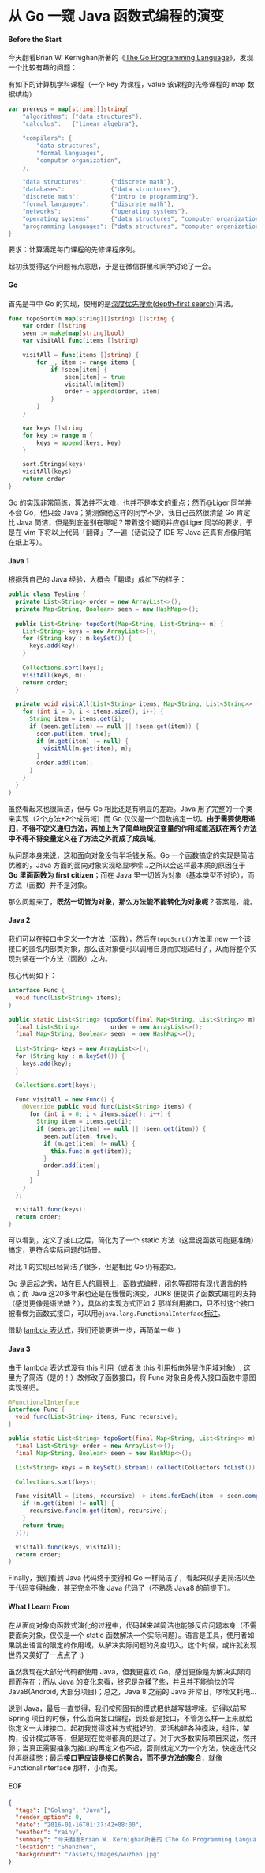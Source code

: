 从 Go 一窥 Java 函数式编程的演变
===

#### Before the Start
今天翻看Brian W. Kernighan所著的《[The Go Programming Language][1]》，发现一个比较有趣的问题：

有如下的计算机学科课程（一个 key 为课程，value 该课程的先修课程的 map 数据结构）

```go
var prereqs = map[string][]string{
	"algorithms": {"data structures"},
	"calculus":   {"linear algebra"},

	"compilers": {
		"data structures",
		"formal languages",
		"computer organization",
	},

	"data structures":       {"discrete math"},
	"databases":             {"data structures"},
	"discrete math":         {"intro to programming"},
	"formal languages":      {"discrete math"},
	"networks":              {"operating systems"},
	"operating systems":     {"data structures", "computer organization"},
	"programming languages": {"data structures", "computer organization"},
}
```

要求：计算满足每门课程的先修课程序列。

起初我觉得这个问题有点意思，于是在微信群里和同学讨论了一会。

#### Go
首先是书中 Go 的实现，使用的是[深度优先搜索(depth-first search)][2]算法。

```go
func topoSort(m map[string][]string) []string {
	var order []string
	seen := make(map[string]bool)
	var visitAll func(items []string)

	visitAll = func(items []string) {
		for _, item := range items {
			if !seen[item] {
				seen[item] = true
				visitAll(m[item])
				order = append(order, item)
			}
		}
	}

	var keys []string
	for key := range m {
		keys = append(keys, key)
	}

	sort.Strings(keys)
	visitAll(keys)
	return order
}
```

Go 的实现非常简练，算法并不太难，也并不是本文的重点；然而@Liger 同学并不会 Go，他只会 Java；猜测像他这样的同学不少，我自己虽然很清楚 Go 肯定比 Java 简洁，但是到底差别在哪呢？带着这个疑问并应@Liger 同学的要求，于是在 vim 下将以上代码「翻译」了一遍（话说没了 IDE 写 Java 还真有点像用笔在纸上写）。

#### Java 1
根据我自己的 Java 经验，大概会「翻译」成如下的样子：

```java
public class Testing {
  private List<String> order = new ArrayList<>();
  private Map<String, Boolean> seen = new HashMap<>();
  
  public List<String> topoSort(Map<String, List<String>> m) {
    List<String> keys = new ArrayList<>();
    for (String key : m.keySet()) {
      keys.add(key);
    }
    
    Collections.sort(keys);
    visitAll(keys, m);
    return order;
  }

  private void visitAll(List<String> items, Map<String, List<String>> m) {
    for (int i = 0; i < items.size(); i++) {
      String item = items.get(i);
      if (seen.get(item) == null || !seen.get(item)) {
        seen.put(item, true);
        if (m.get(item) != null) {
          visitAll(m.get(item), m);
        }
        order.add(item);
      }
    }
  }
}
```

虽然看起来也很简洁，但与 Go 相比还是有明显的差距。Java 用了完整的一个类来实现（2个方法+2个成员域）而 Go 仅仅是一个函数搞定一切。**由于需要使用递归，不得不定义递归方法，再加上为了简单地保证变量的作用域能活跃在两个方法中不得不将变量定义在了方法之外而成了成员域**。

从问题本身来说，这和面向对象没有半毛钱关系。Go 一个函数搞定的实现是简洁优雅的，Java 方面的面向对象实现略显啰嗦...之所以会这样最本质的原因在于 **Go 里面函数为 first citizen**；而在 Java 里一切皆为对象（基本类型不讨论），而方法（函数）并不是对象。

那么问题来了，**既然一切皆为对象，那么方法能不能转化为对象呢**？答案是，能。

#### Java 2
我们可以在接口中定义**一个**方法（函数），然后在``topoSort()``方法里 new 一个该接口的匿名内部类对象，那么该对象便可以调用自身而实现递归了，从而将整个实现封装在一个方法（函数）之内。

核心代码如下：

```java
interface Func {
  void func(List<String> items);
}

public static List<String> topoSort(final Map<String, List<String>> m) {
  final List<String>         order = new ArrayList<>();
  final Map<String, Boolean> seen  = new HashMap<>();
  
  List<String> keys = new ArrayList<>();
  for (String key : m.keySet()) {
    keys.add(key);
  }

  Collections.sort(keys);

  Func visitAll = new Func() {
    @Override public void func(List<String> items) {
      for (int i = 0; i < items.size(); i++) {
        String item = items.get(i);
        if (seen.get(item) == null || !seen.get(item)) {
          seen.put(item, true);
          if (m.get(item) != null) {
            this.func(m.get(item));
          }
          order.add(item);
        }
      }
    }
  };

  visitAll.func(keys);
  return order;
}
```

可以看到，定义了接口之后，简化为了一个 static 方法（这里说函数可能更准确）搞定，更符合实际问题的场景。

对比 1 的实现已经简洁了很多，但是相比 Go 仍有差距。

Go 是后起之秀，站在巨人的肩膀上，函数式编程，闭包等都带有现代语言的特点；而 Java 这20多年来也还是在慢慢的演变，JDK8 便提供了函数式编程的支持（感觉更像是语法糖？），具体的实现方式正如 2 那样利用接口，只不过这个接口被看做为函数式接口，可以用``@java.lang.FunctionalInterface``[标注][3]。

借助 [lambda 表达式][4]，我们还能更进一步，再简单一些 :)

#### Java 3
由于 lambda 表达式没有 this 引用（或者说 this 引用指向外层作用域对象）, 这里为了简洁（是的！）故修改了函数接口，将 Func 对象自身传入接口函数中意图实现递归。

```java
@FunctionalInterface
interface Func {
  void func(List<String> items, Func recursive);
}

public static List<String> topoSort(final Map<String, List<String>> m) {
  final List<String> order = new ArrayList<>();
  final Map<String, Boolean> seen = new HashMap<>();

  List<String> keys = m.keySet().stream().collect(Collectors.toList());

  Collections.sort(keys);

  Func visitAll = (items, recursive) -> items.forEach(item -> seen.computeIfAbsent(item, s -> {
    if (m.get(item) != null) {
      recursive.func(m.get(item), recursive);
    }
    return true;
  }));

  visitAll.func(keys, visitAll);
  return order;
}
```

Finally，我们看到 Java 代码终于变得和 Go 一样简洁了，看起来似乎更简洁以至于代码变得抽象，甚至完全不像 Java 代码了（不熟悉 Java8 的前提下）。

#### What I Learn From
在从面向对象向函数式演化的过程中，代码越来越简洁也能够反应问题本身（不需要面向对象，仅仅是一个 static 函数解决一个实际问题）。语言是工具，使用者如果跳出语言的限定的作用域，从解决实际问题的角度切入，这个时候，或许就发现世界又美好了一点点了 :)

虽然我现在大部分代码都使用 Java，但我更喜欢 Go，感觉更像是为解决实际问题而存在；而从 Java 的变化来看，终究是杂糅了些，并且并不能愉快的写 Java8(Android, 大部分项目)；总之，Java 8 之前的 Java 非常旧，啰嗦又耗电...

说到 Java，最后一直觉得，我们按照固有的模式把他越写越啰嗦。记得以前写 Spring 项目的时候，什么面向接口编程，到处都是接口，不管怎么样一上来就给你定义一大堆接口。起初我觉得这种方式挺好的，灵活构建各种模块，组件，架构，设计模式等等，但是现在觉得都真的是过了。对于大多数实际项目来说，然并卵；当真正需要抽象为接口的再定义也不迟，否则就定义为一个方法，快速迭代交付再继续憋；最后**接口更应该是接口的聚合，而不是方法的聚合**，就像 FunctionalInterface 那样，小而美。

#### EOF
```json
{
  "tags": ["Golang", "Java"],
  "render_option": 0,
  "date": "2016-01-16T01:37:42+08:00",
  "weather": "rainy",
  "summary": "今天翻看Brian W. Kernighan所著的《The Go Programming Language》，发现一个比较有趣的问题",
  "location": "Shenzhen",
  "background": "/assets/images/wuzhen.jpg"
}
```

[1]: http://www.gopl.io
[2]: https://en.wikipedia.org/wiki/Depth-first_search
[3]: https://docs.oracle.com/javase/8/docs/api/java/lang/FunctionalInterface.html
[4]: https://en.wikipedia.org/wiki/Lambda_calculus
